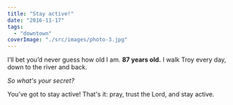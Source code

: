 ```yaml
---
title: "Stay active!"
date: "2016-11-17"
tags: 
  - "downtown"
coverImage: "./src/images/photo-3.jpg"
---
```


I’ll bet you’d never guess how old I am. **87 years old.** I walk Troy every day, down to the river and back.

_So what's your secret?_

You’ve got to stay active! That's it: pray, trust the Lord, and stay active.
